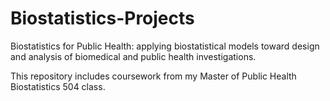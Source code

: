# Biostatistics-Projects
Biostatistics for Public Health: applying biostatistical models toward design and analysis of biomedical and public health investigations.

This repository includes coursework from my Master of Public Health Biostatistics 504 class.
